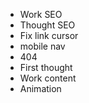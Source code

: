 - Work SEO
- Thought SEO
- Fix link cursor
- mobile nav
- 404
- First thought
- Work content
- Animation
